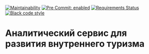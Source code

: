 [![Maintainability](https://api.codeclimate.com/v1/badges/626c2f88b91f08127430/maintainability)](https://codeclimate.com/github/Fiery-brain/acesta/maintainability)
[![Pre Commit: enabled](https://img.shields.io/badge/pre--commit-enabled-brightgreen?logo=pre-commit&logoColor=white)](https://github.com/pre-commit/pre-commit)
[![Requirements Status](https://requires.io/github/Fiery-brain/acesta/requirements.svg?branch=main)](https://requires.io/github/Fiery-brain/acesta/requirements/?branch=main)
[![Black code style](https://img.shields.io/badge/code%20style-black-000000.svg)](https://github.com/ambv/black)

# Аналитический сервис для развития внутреннего туризма
